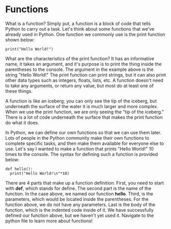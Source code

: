 # Functions

What is a function? Simply put, a function is a block of code that tells Python to carry out a task. Let's think about some functions that we've already used in Python. One function we commonly use is the print function shown below:
```
print("Hello World!")
```
What are the characteristics of the print function? It has an informative name, it takes an argument, and it's purpose is to print the thing inside the parentheses to the console. The argument in the example above is the string "Hello World!" The print function can print strings, but it can also print other data types such as integers, floats, lists, etc. A function doesn't need to take any arguments, or return any value, but most do at least one of these things.


A function is like an iceberg; you can only see the tip of the iceberg, but underneath the surface of the water it is much larger and more complex. When we use the print function, we are only seeing the "tip of the iceberg." There is a lot of code underneath the surface that makes the print function do what it does.

In Python, we can define our own functions so that we can use them later. Lots of people in the Python community make their own functions to complete specific tasks, and then make them available for everyone else to use. Let's say I wanted to make a function that prints "Hello World!" 10 times to the console. The syntax for defining such a function is provided below:
```
def hello():
  print("Hello World!\n"*10)
```
There are 4 parts that make up a function definition. First, you need to start with **def**, which stands for define. The second part is the name of the function. In the case above, we named our function **hello**. Third, is the parameters, which would be located inside the parentheses. For the function above, we do not have any parameters. Last is the body of the function, which is the indented code inside of it. We have successfully defined our function above, but we haven't yet used it. Navigate to the python file to learn more about functions!
